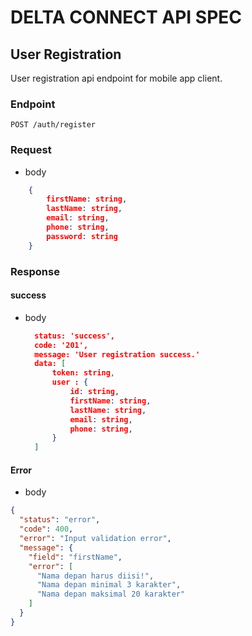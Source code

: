 # DELTA CONNECT API SPEC

## User Registration

User registration api endpoint for mobile app client.

### Endpoint

`POST /auth/register`

### Request

- body

```json
    {
        firstName: string,
        lastName: string,
        email: string,
        phone: string,
        password: string
    }
```

### Response

#### success

- body
  ```json
    status: 'success',
    code: '201',
    message: 'User registration success.'
    data: [
        token: string,
        user : {
            id: string,
            firstName: string,
            lastName: string,
            email: string,
            phone: string,
        }
    ]
  ```

#### Error

- body

```json
{
  "status": "error",
  "code": 400,
  "error": "Input validation error",
  "message": {
    "field": "firstName",
    "error": [
      "Nama depan harus diisi!",
      "Nama depan minimal 3 karakter",
      "Nama depan maksimal 20 karakter"
    ]
  }
}
```
